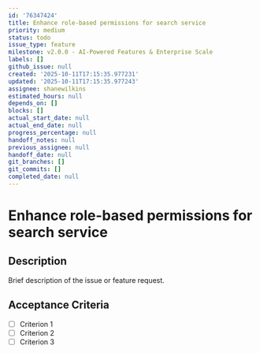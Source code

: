 ```yaml
---
id: '76347424'
title: Enhance role-based permissions for search service
priority: medium
status: todo
issue_type: feature
milestone: v2.0.0 - AI-Powered Features & Enterprise Scale
labels: []
github_issue: null
created: '2025-10-11T17:15:35.977231'
updated: '2025-10-11T17:15:35.977243'
assignee: shanewilkins
estimated_hours: null
depends_on: []
blocks: []
actual_start_date: null
actual_end_date: null
progress_percentage: null
handoff_notes: null
previous_assignee: null
handoff_date: null
git_branches: []
git_commits: []
completed_date: null
---
```


# Enhance role-based permissions for search service

## Description

Brief description of the issue or feature request.

## Acceptance Criteria

- [ ] Criterion 1
- [ ] Criterion 2
- [ ] Criterion 3